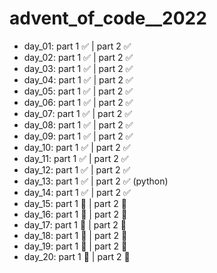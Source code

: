 # advent_of_code__2022
- day_01:     part 1 :white_check_mark:        | part 2 :white_check_mark:  
- day_02:     part 1 :white_check_mark:        | part 2 :white_check_mark:  
- day_03:     part 1 :white_check_mark:        | part 2 :white_check_mark:  
- day_04:     part 1 :white_check_mark:        | part 2 :white_check_mark: 
- day_05:     part 1 :white_check_mark:        | part 2 :white_check_mark: 
- day_06:     part 1 :white_check_mark:        | part 2 :white_check_mark: 
- day_07:     part 1 :white_check_mark:        | part 2 :white_check_mark: 
- day_08:     part 1 :white_check_mark:        | part 2 :white_check_mark: 
- day_09:     part 1 :white_check_mark:        | part 2 :white_check_mark:
- day_10:     part 1 :white_check_mark:        | part 2 :white_check_mark: 
- day_11:     part 1 :white_check_mark:        | part 2 :white_check_mark: 
- day_12:     part 1 :white_check_mark:        | part 2 :white_check_mark: 
- day_13:     part 1 :white_check_mark:        | part 2 :white_check_mark: (python)
- day_14:     part 1 :white_check_mark:        | part 2 :white_check_mark:
- day_15:     part 1 :black_square_button:     | part 2 :black_square_button: 
- day_16:     part 1 :black_square_button:     | part 2 :black_square_button: 
- day_17:     part 1 :black_square_button:     | part 2 :black_square_button: 
- day_18:     part 1 :black_square_button:     | part 2 :black_square_button: 
- day_19:     part 1 :black_square_button:     | part 2 :black_square_button: 
- day_20:     part 1 :black_square_button:     | part 2 :black_square_button:
